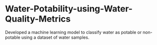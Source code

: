# Water-Potability-using-Water-Quality-Metrics
Developed a machine learning model to classify water as potable or non-potable using a dataset of water samples. 
